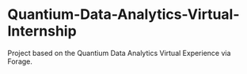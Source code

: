 # Quantium-Data-Analytics-Virtual-Internship
Project based on the Quantium Data Analytics Virtual Experience via Forage.
